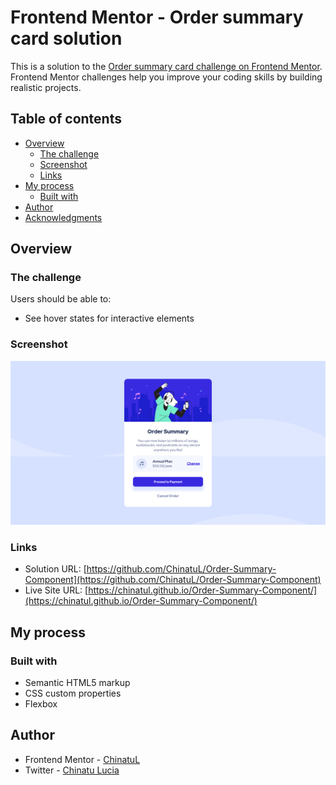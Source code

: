 # Frontend Mentor - Order summary card solution

This is a solution to the [Order summary card challenge on Frontend Mentor](https://www.frontendmentor.io/challenges/order-summary-component-QlPmajDUj). Frontend Mentor challenges help you improve your coding skills by building realistic projects.

## Table of contents

-   [Overview](#overview)
    -   [The challenge](#the-challenge)
    -   [Screenshot](#screenshot)
    -   [Links](#links)
-   [My process](#my-process)
    -   [Built with](#built-with)
-   [Author](#author)
-   [Acknowledgments](#acknowledgments)

## Overview

### The challenge

Users should be able to:

-   See hover states for interactive elements

### Screenshot

![](./screenshot/order-summary-desktop-design.png)

### Links

-   Solution URL: [https://github.com/ChinatuL/Order-Summary-Component](https://github.com/ChinatuL/Order-Summary-Component)
-   Live Site URL: [https://chinatul.github.io/Order-Summary-Component/](https://chinatul.github.io/Order-Summary-Component/)

## My process

### Built with

-   Semantic HTML5 markup
-   CSS custom properties
-   Flexbox

## Author

-   Frontend Mentor - [ChinatuL](https://www.frontendmentor.io/profile/ChinatuL)
-   Twitter - [Chinatu Lucia](https://www.twitter.com/ChinatuLucia)
